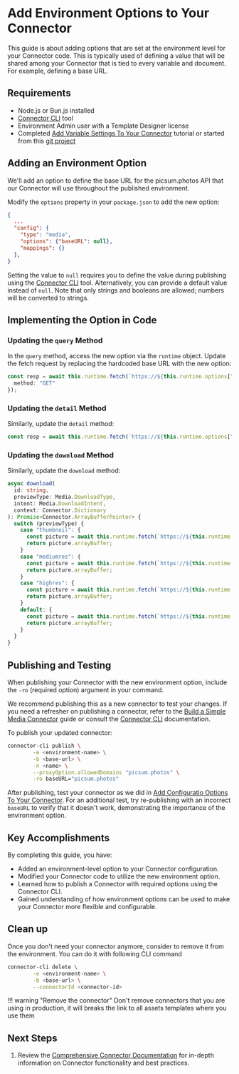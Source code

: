 # Add Environment Options to Your Connector

This guide is about adding options that are set at the environment level for your Connector code. This is typically used of defining a value that will be shared among your Connector that is tied to every variable and document. For example, defining a base URL.

## Requirements

- Node.js or Bun.js installed
- [Connector CLI](/GraFx-Developers/connectors/connector-cli/) tool
- Environment Admin user with a Template Designer license
- Completed  [Add Variable Settings To Your Connector](/GraFx-Developers/connectors/media-connector/add-variable-settings-to-your-connector/) tutorial or started from this [git project](https://github.com/seancrowe/simple-media-connector/tree/Add-Settings-To-Your-Connector)


## Adding an Environment Option

We'll add an option to define the base URL for the picsum.photos API that our Connector will use throughout the published environment.

Modify the `options` property in your `package.json` to add the new option:

```json
{
  ...
  "config": {
    "type": "media",
    "options": {"baseURL": null},
    "mappings": {}
  },
}
```

Setting the value to `null` requires you to define the value during publishing using the [Connector CLI](/GraFx-Developers/connectors/connector-cli/) tool. Alternatively, you can provide a default value instead of `null`. Note that only strings and booleans are allowed; numbers will be converted to strings.

## Implementing the Option in Code

### Updating the `query` Method

In the `query` method, access the new option via the `runtime` object. Update the fetch request by replacing the hardcoded base URL with the new option:

```typescript
const resp = await this.runtime.fetch(`https://${this.runtime.options["baseURL"]}/v2/list?page=${pageNumber}&limit=${options.pageSize}`, {
  method: "GET"
});
```

### Updating the `detail` Method

Similarly, update the `detail` method:

```typescript
const resp = await this.runtime.fetch(`https://${this.runtime.options["baseURL"]}/id/${id}/info`, { method: "GET" });
```

### Updating the `download` Method

Similarly, update the `download` method:

```typescript
async download(
  id: string,
  previewType: Media.DownloadType,
  intent: Media.DownloadIntent,
  context: Connector.Dictionary
): Promise<Connector.ArrayBufferPointer> {
  switch (previewType) {
    case "thumbnail": {
      const picture = await this.runtime.fetch(`https://${this.runtime.options["baseURL"]}/id/${id}/${(context.wide) ? "400/" : ""}200`, { method: "GET" });
      return picture.arrayBuffer;
    }
    case "mediumres": {
      const picture = await this.runtime.fetch(`https://${this.runtime.options["baseURL"]}/id/${id}/400`, { method: "GET" });
      return picture.arrayBuffer;
    }
    case "highres": {
      const picture = await this.runtime.fetch(`https://${this.runtime.options["baseURL"]}/id/${id}/${(context.wide) ? "2000/" : ""}1000`, { method: "GET" });
      return picture.arrayBuffer;
    }
    default: {
      const picture = await this.runtime.fetch(`https://${this.runtime.options["baseURL"]}/id/${id}`, { method: "GET" });
      return picture.arrayBuffer;
    }
  }
}
```

## Publishing and Testing

When publishing your Connector with the new environment option, include the `-ro` (required option) argument in your command.

We recommend publishing this as a new connector to test your changes. If you need a refresher on publishing a connector, refer to the [Build a Simple Media Connector](/GraFx-Developers/connectors/media-connector/build-a-simple-media-connector/#publishing-the-connector) guide or consult the [Connector CLI](/GraFx-Developers/connectors/connector-cli/) documentation.

To publish your updated connector:

```bash
connector-cli publish \
        -e <environment-name> \
        -b <base-url> \
        -n <name> \
        --proxyOption.allowedDomains "picsum.photos" \
        -ro baseURL="picsum.photos"
```

After publishing, test your connector as we did in [Add Configuratio Options To Your Connector](/GraFx-Developers/connectors/media-connector/add-variable-settings-to-your-connector/#step-3:-publish-and-test). For an additional test, try re-publishing with an incorrect `baseURL` to verify that it doesn't work, demonstrating the importance of the environment option.

## Key Accomplishments

By completing this guide, you have:

- Added an environment-level option to your Connector configuration.
- Modified your Connector code to utilize the new environment option.
- Learned how to publish a Connector with required options using the Connector CLI.
- Gained understanding of how environment options can be used to make your Connector more flexible and configurable.

## Clean up

Once you don't need your connector anymore, consider to remove it from the environment. You can do it with following CLI command

```bash
connector-cli delete \
        -e <environment-name> \
        -b <base-url> \
        --connectorId <connector-id>
```

!!! warning "Remove the connector"
    Don't remove connectors that you are using in production, it will breaks the link to all assets templates where you use them

## Next Steps

1. Review the [Comprehensive Connector Documentation](/GraFx-Developers/connectors/connectors-introduction/) for in-depth information on Connector functionality and best practices.
